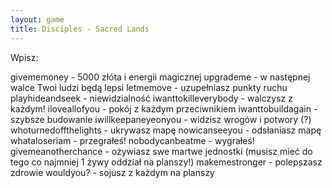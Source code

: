 ```yaml
---
layout: game
title: Disciples - Sacred Lands
---
```


Wpisz:

givememoney 		- 5000 złóta i energii magicznej
upgrademe 		- w następnej walce Twoi ludzi będą 
lepsi
letmemove 		- uzupełniasz punkty ruchu
playhideandseek 		- niewidzialność
iwanttokilleverybody 	- walczysz z każdym!
iloveallofyou 		- pokój z każdym przeciwnikiem
iwanttobuildagain 		- szybsze budowanie
iwillkeepaneyeonyou 	- widzisz wrogów i potwory (?)
whoturnedoffthelights 	- ukrywasz mapę
nowicanseeyou 		- odsłaniasz mapę
whataloseriam 		- przegrałeś!
nobodycanbeatme 		- wygrałeś!
givemeanotherchance 	- ożywiasz swe martwe jednostki 
(musisz mieć 
			  do tego co najmniej 1 żywy oddział 
na planszy!)
makemestronger 		- polepszasz zdrowie
wouldyou? 		- sojusz z każdym na planszy
